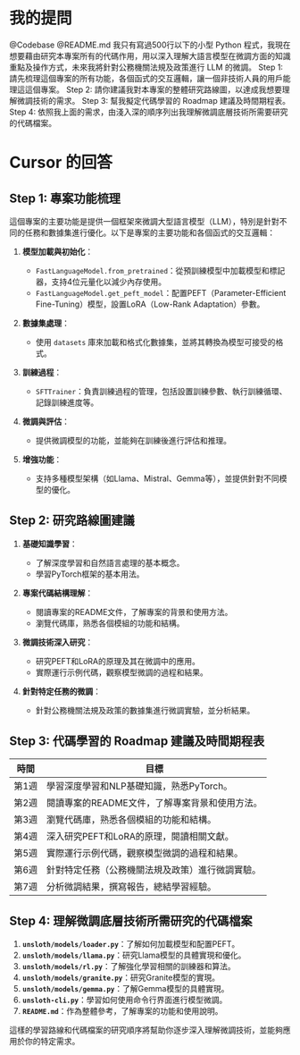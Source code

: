# 我的提問
@Codebase @README.md  我只有寫過500行以下的小型 Python 程式，我現在想要藉由研究本專案所有的代碼作用，用以深入理解大語言模型在微調方面的知識重點及操作方式，未來我將針對公務機關法規及政策進行 LLM 的微調。
Step 1: 請先梳理這個專案的所有功能，各個函式的交互邏輯，讓一個非技術人員的用戶能理這這個專案。
Step 2: 請你建議我對本專案的整體研究路線圖，以達成我想要理解微調技術的需求。
Step 3: 幫我擬定代碼學習的 Roadmap 建議及時間期程表。
Step 4: 依照我上面的需求，由淺入深的順序列出我理解微調底層技術所需要研究的代碼檔案。



# Cursor 的回答
## Step 1: 專案功能梳理

這個專案的主要功能是提供一個框架來微調大型語言模型（LLM），特別是針對不同的任務和數據集進行優化。以下是專案的主要功能和各個函式的交互邏輯：

1. **模型加載與初始化**：
   - `FastLanguageModel.from_pretrained`：從預訓練模型中加載模型和標記器，支持4位元量化以減少內存使用。
   - `FastLanguageModel.get_peft_model`：配置PEFT（Parameter-Efficient Fine-Tuning）模型，設置LoRA（Low-Rank Adaptation）參數。

2. **數據集處理**：
   - 使用 `datasets` 庫來加載和格式化數據集，並將其轉換為模型可接受的格式。

3. **訓練過程**：
   - `SFTTrainer`：負責訓練過程的管理，包括設置訓練參數、執行訓練循環、記錄訓練進度等。

4. **微調與評估**：
   - 提供微調模型的功能，並能夠在訓練後進行評估和推理。

5. **增強功能**：
   - 支持多種模型架構（如Llama、Mistral、Gemma等），並提供針對不同模型的優化。

## Step 2: 研究路線圖建議

1. **基礎知識學習**：
   - 了解深度學習和自然語言處理的基本概念。
   - 學習PyTorch框架的基本用法。

2. **專案代碼結構理解**：
   - 閱讀專案的README文件，了解專案的背景和使用方法。
   - 瀏覽代碼庫，熟悉各個模組的功能和結構。

3. **微調技術深入研究**：
   - 研究PEFT和LoRA的原理及其在微調中的應用。
   - 實際運行示例代碼，觀察模型微調的過程和結果。

4. **針對特定任務的微調**：
   - 針對公務機關法規及政策的數據集進行微調實驗，並分析結果。

## Step 3: 代碼學習的 Roadmap 建議及時間期程表

| 時間 | 目標 |
|------|------|
| 第1週 | 學習深度學習和NLP基礎知識，熟悉PyTorch。 |
| 第2週 | 閱讀專案的README文件，了解專案背景和使用方法。 |
| 第3週 | 瀏覽代碼庫，熟悉各個模組的功能和結構。 |
| 第4週 | 深入研究PEFT和LoRA的原理，閱讀相關文獻。 |
| 第5週 | 實際運行示例代碼，觀察模型微調的過程和結果。 |
| 第6週 | 針對特定任務（公務機關法規及政策）進行微調實驗。 |
| 第7週 | 分析微調結果，撰寫報告，總結學習經驗。 |

## Step 4: 理解微調底層技術所需研究的代碼檔案

1. **`unsloth/models/loader.py`**：了解如何加載模型和配置PEFT。
2. **`unsloth/models/llama.py`**：研究Llama模型的具體實現和優化。
3. **`unsloth/models/rl.py`**：了解強化學習相關的訓練器和算法。
4. **`unsloth/models/granite.py`**：研究Granite模型的實現。
5. **`unsloth/models/gemma.py`**：了解Gemma模型的具體實現。
6. **`unsloth-cli.py`**：學習如何使用命令行界面進行模型微調。
7. **`README.md`**：作為整體參考，了解專案的功能和使用說明。

這樣的學習路線和代碼檔案的研究順序將幫助你逐步深入理解微調技術，並能夠應用於你的特定需求。
